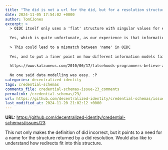 ```yaml
---
title: "The did is not a url for the did, but for a resolution structure which as yet has no name"
date: 2024-11-05 17:54:02 +0000
author: TomCJones
excerpt: >
  > OIDC itself only uses a 'flat' structure with singular values for everything
  
  Yes, which is quite unfortunate, as our experience is that information in credentials often do not have a flat structure (especially when you start combining credential data about the same individual).
  
  > This could lead to a mismatch between 'name' in OIDC
  
  Yes, and to put a finer point on how different information models fail to capture properties like \"name\" properly, see \"Falsehoods Programmers Believe About Names\":
  
  https://www.kalzumeus.com/2010/06/17/falsehoods-programmers-believe-about-names/
  
  No one said data modelling was easy. :P 
categories: decentralized-identity
tags: credential-schemas
comments_file: credential-schemas-issue-23_comments
permalink: /credential-schemas/23/
url: https://github.com/decentralized-identity/credential-schemas/issues/23
last_modified_at: 2024-11-20 21:02:12 +0000
---
```



**URL:** https://github.com/decentralized-identity/credential-schemas/issues/23

This not only makes the definition of did incorrect, but it points to a need for a name for the structure returned by a did resolution. Would also like to understand how redirects fit into this structure.
